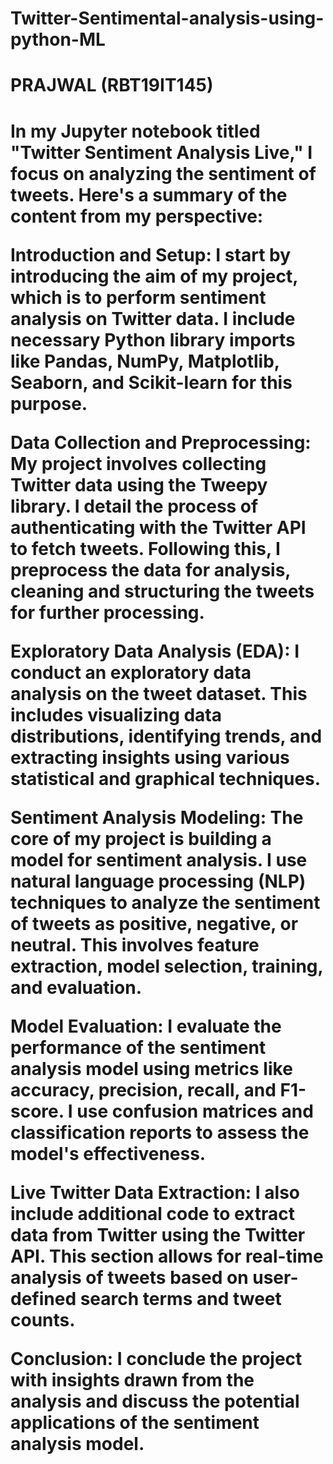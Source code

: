 # Twitter-Sentimental-analysis-using-python-ML

<h1> PRAJWAL (RBT19IT145) <h1>


In my Jupyter notebook titled "Twitter Sentiment Analysis Live," I focus on analyzing the sentiment of tweets. Here's a summary of the content from my perspective:

Introduction and Setup: I start by introducing the aim of my project, which is to perform sentiment analysis on Twitter data. I include necessary Python library imports like Pandas, NumPy, Matplotlib, Seaborn, and Scikit-learn for this purpose.

Data Collection and Preprocessing: My project involves collecting Twitter data using the Tweepy library. I detail the process of authenticating with the Twitter API to fetch tweets. Following this, I preprocess the data for analysis, cleaning and structuring the tweets for further processing.

Exploratory Data Analysis (EDA): I conduct an exploratory data analysis on the tweet dataset. This includes visualizing data distributions, identifying trends, and extracting insights using various statistical and graphical techniques.

Sentiment Analysis Modeling: The core of my project is building a model for sentiment analysis. I use natural language processing (NLP) techniques to analyze the sentiment of tweets as positive, negative, or neutral. This involves feature extraction, model selection, training, and evaluation.

Model Evaluation: I evaluate the performance of the sentiment analysis model using metrics like accuracy, precision, recall, and F1-score. I use confusion matrices and classification reports to assess the model's effectiveness.

Live Twitter Data Extraction: I also include additional code to extract data from Twitter using the Twitter API. This section allows for real-time analysis of tweets based on user-defined search terms and tweet counts.

Conclusion: I conclude the project with insights drawn from the analysis and discuss the potential applications of the sentiment analysis model.
